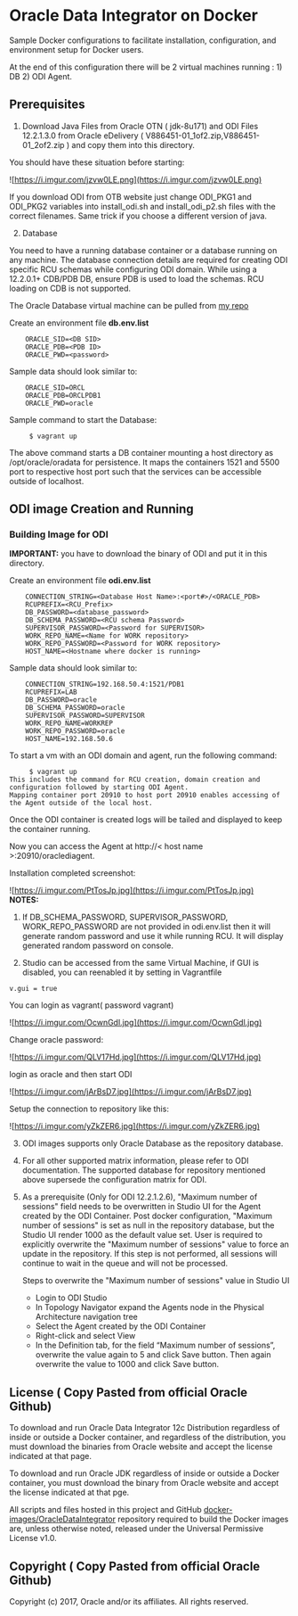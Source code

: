 Oracle Data Integrator on Docker
=============
Sample Docker configurations to facilitate installation, configuration, and environment setup for Docker users. 

At the end of this configuration there will be 2 virtual machines running : 1) DB 2) ODI Agent.

## Prerequisites

1. Download Java Files from Oracle OTN ( jdk-8u171) and ODI Files 12.2.1.3.0 from Oracle eDelivery  ( V886451-01_1of2.zip,V886451-01_2of2.zip ) and copy them into this directory.

You should have these situation before starting:

![https://i.imgur.com/jzvw0LE.png](https://i.imgur.com/jzvw0LE.png)

If you download ODI from OTB website just change ODI_PKG1 and ODI_PKG2 variables into install_odi.sh and install_odi_p2.sh files with the correct filenames. Same trick if you choose a different version of java.

2. Database

You need to have a running database container or a database running on any machine. 
The database connection details are required for creating ODI specific RCU schemas while configuring ODI domain. 
While using a 12.2.0.1+ CDB/PDB DB, ensure PDB is used to load the schemas. RCU loading on CDB is not supported.

The Oracle Database virtual machine can be pulled from [my repo](https://github.com/GrazianoFracasso/vagrant-oracle19c)

Create an environment file **db.env.list**

        ORACLE_SID=<DB SID>
        ORACLE_PDB=<PDB ID>
        ORACLE_PWD=<password>

Sample data should look similar to:

        ORACLE_SID=ORCL
        ORACLE_PDB=ORCLPDB1
        ORACLE_PWD=oracle

Sample command to start the Database:

         $ vagrant up

The above command starts a DB container mounting a host directory as /opt/oracle/oradata for persistence. 
It maps the containers 1521 and 5500 port to respective host port such that the services can be accessible outside of localhost.

## ODI image Creation and Running

### Building Image for ODI

**IMPORTANT:** you have to download the binary of ODI and put it in this directory.

Create an environment file **odi.env.list**

        CONNECTION_STRING=<Database Host Name>:<port#>/<ORACLE_PDB>
        RCUPREFIX=<RCU_Prefix>
        DB_PASSWORD=<database_password>
        DB_SCHEMA_PASSWORD=<RCU schema Password>
        SUPERVISOR_PASSWORD=<Password for SUPERVISOR>
        WORK_REPO_NAME=<Name for WORK repository>
        WORK_REPO_PASSWORD=<Password for WORK repository>
        HOST_NAME=<Hostname where docker is running>


Sample data should look similar to:

        CONNECTION_STRING=192.168.50.4:1521/PDB1
        RCUPREFIX=LAB
        DB_PASSWORD=oracle
        DB_SCHEMA_PASSWORD=oracle
        SUPERVISOR_PASSWORD=SUPERVISOR
        WORK_REPO_NAME=WORKREP
        WORK_REPO_PASSWORD=oracle
        HOST_NAME=192.168.50.6

To start a vm with an ODI domain and agent, run the following command:

         $ vagrant up
    This includes the command for RCU creation, domain creation and configuration followed by starting ODI Agent. 
    Mapping container port 20910 to host port 20910 enables accessing of the Agent outside of the local host.

Once the ODI container is created logs will be tailed and displayed to keep the container running.

Now you can access the Agent at http://\< host name \>:20910/oraclediagent.

Installation completed screenshot:

![https://i.imgur.com/PtTosJp.jpg](https://i.imgur.com/PtTosJp.jpg)         
**NOTES:** 

1) If DB_SCHEMA_PASSWORD, SUPERVISOR_PASSWORD, WORK_REPO_PASSWORD are not provided in odi.env.list then it will generate random password and use it while running RCU. It will display generated random password on console.

2) Studio can be accessed from the same Virtual Machine, if GUI is disabled, you can reenabled it by setting in Vagrantfile 

```
v.gui = true
```

You can login as vagrant( password vagrant)

![https://i.imgur.com/OcwnGdl.jpg](https://i.imgur.com/OcwnGdl.jpg)

Change oracle password:

![https://i.imgur.com/QLV17Hd.jpg](https://i.imgur.com/QLV17Hd.jpg)

login as oracle and then start ODI

![https://i.imgur.com/jArBsD7.jpg](https://i.imgur.com/jArBsD7.jpg)

Setup the connection to repository like this:

![https://i.imgur.com/yZkZER6.jpg](https://i.imgur.com/yZkZER6.jpg)

3) ODI images supports only Oracle Database as the repository database. 

4) For all other supported matrix information, please refer to ODI documentation. The supported database for repository mentioned above supersede the configuration matrix for ODI.

5) As a prerequisite (Only for ODI 12.2.1.2.6), "Maximum number of sessions" field needs to be overwritten in Studio UI for the Agent created by the ODI Container. Post docker configuration, "Maximum number of sessions" is set as null in the repository database, but the Studio UI  render 1000 as the default value set. User is required  to explicitly overwrite the "Maximum number of sessions"  value to force an update in the repository. If this step is not performed, all sessions will continue to wait in the queue and will not be processed.

	Steps to overwrite the "Maximum number of sessions"  value in Studio UI
	
	* Login to ODI Studio
	* In Topology Navigator expand the Agents node in the Physical Architecture navigation tree
	* Select the Agent created by the ODI Container
	* Right-click and select View
	* In the Definition tab, for the field “Maximum number of sessions”, overwrite the value again to 5 and click Save button. Then again overwrite the value to 1000 and click Save button.

## License ( Copy Pasted from official Oracle Github)
To download and run Oracle Data Integrator 12c Distribution regardless of inside or outside a Docker container, and regardless of the distribution, you must download the binaries from Oracle website and accept the license indicated at that page.

To download and run Oracle JDK regardless of inside or outside a Docker container, you must download the binary from Oracle website and accept the license indicated at that pge.

All scripts and files hosted in this project and GitHub [docker-images/OracleDataIntegrator](./) repository required to build the Docker images are, unless otherwise noted, released under the Universal Permissive License v1.0.

## Copyright ( Copy Pasted from official Oracle Github)
Copyright (c) 2017, Oracle and/or its affiliates. All rights reserved.

